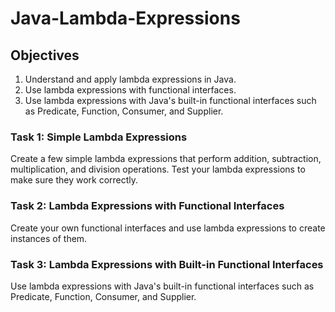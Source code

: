 # Java-Lambda-Expressions

## Objectives
1. Understand and apply lambda expressions in Java.
2. Use lambda expressions with functional interfaces.
3. Use lambda expressions with Java's built-in functional interfaces such as Predicate, Function, Consumer, and Supplier.
    
### Task 1: Simple Lambda Expressions

Create a few simple lambda expressions that perform addition, subtraction, multiplication, and division operations. Test your lambda expressions to make sure they work correctly.

 

### Task 2: Lambda Expressions with Functional Interfaces

Create your own functional interfaces and use lambda expressions to create instances of them.

 

### Task 3: Lambda Expressions with Built-in Functional Interfaces

Use lambda expressions with Java's built-in functional interfaces such as Predicate, Function, Consumer, and Supplier.

